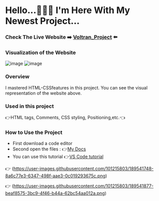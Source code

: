 # Hello...🙋🏻‍♂️ I'm Here With My Newest Project...
### Check The Live Website :arrow_right: [Voltran_Project](https://muka6363.github.io/PROJELER_MK/1.Voltran/index.html) :arrow_left:
### Visualization of the Website
![image](https://user-images.githubusercontent.com/101215803/189541748-8a6c77e3-6347-498f-aae3-0c019293675c.png)
![image](https://user-images.githubusercontent.com/101215803/189541877-beaf8575-3bc9-4f46-b44a-62bc54aa012a.png)


### Overview
I mastered HTML-CSSfeatures in this project. You can see the visual representation of the website above.
### Used in this project
:point_right:HTML tags, Comments, CSS styling, Positioning,etc.:point_left:
### How to Use the Project
+ First download a code editor
+ Second open the files : :point_right:[My Docs](https://muka6363.github.io/PROJELER_MK/1.Voltran/index.html)
+ You can use this tutorial :point_right:[VS Code tutorial](https://www.youtube.com/watch?v=fJEbVCrEMSE)

:point_right: (https://user-images.githubusercontent.com/101215803/189541748-8a6c77e3-6347-498f-aae3-0c019293675c.png)

:point_right: (https://user-images.githubusercontent.com/101215803/189541877-beaf8575-3bc9-4f46-b44a-62bc54aa012a.png)
